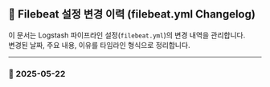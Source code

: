 ## 📝 Filebeat 설정 변경 이력 (filebeat.yml Changelog)

이 문서는 Logstash 파이프라인 설정(`filebeat.yml`)의 변경 내역을 관리합니다.  
변경된 날짜, 주요 내용, 이유를 타임라인 형식으로 정리합니다.

---

### 📅 2025-05-22
